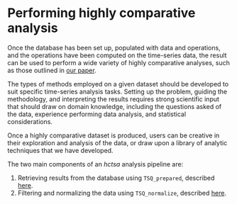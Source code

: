 # Performing highly comparative analysis
<!--{#sec:analyzing}-->

Once the database has been set up, populated with data and operations, and the operations have been computed on the time-series data, the result can be used to perform a wide variety of highly comparative analyses, such as those outlined in [our paper](http://rsif.royalsocietypublishing.org/content/10/83/20130048.full).

The types of methods employed on a given dataset should be developed to suit specific time-series analysis tasks.
Setting up the problem, guiding the methodology, and interpreting the results requires strong scientific input that should draw on domain knowledge, including the questions asked of the data, experience performing data analysis, and statistical considerations.

Once a highly comparative dataset is produced, users can be creative in their exploration and analysis of the data, or draw upon a library of analytic techniques that we have developed.

The two main components of an *hctsa* analysis pipeline are:
1. Retrieving results from the database using `TSQ_prepared`, described [here](retrieving.md).
2. Filtering and normalizing the data using `TSQ_normalize`, described [here](filtering_and_normalizing.md).